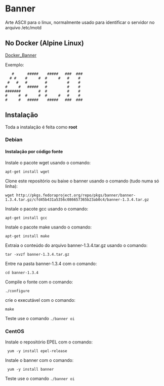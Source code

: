 # Banner
Arte ASCII para o linux, normalmente usado para identificar o servidor no arquivo /etc/motd

## No Docker (Alpine Linux)
[Docker_Banner](https://github.com/paulo-correia/Docker_Banner)

Exemplo:

```
   #      #####    #####   ###  ###  
  # #    #     #  #     #   #    #   
 #   #   #        #         #    #   
#     #   #####   #         #    #   
#######        #  #         #    #   
#     #  #     #  #     #   #    #   
#     #   #####    #####   ###  ###   
```

## Instalação
Toda a instalação é feita como **root**

### Debian
#### Instalação por código fonte

Instale o pacote wget usando o comando:

`apt-get install wget`

Clone este repositório ou baixe o banner usando o comando (tudo numa só linha):

`wget http://pkgs.fedoraproject.org/repo/pkgs/banner/banner-1.3.4.tar.gz/cfd45b431a5356c086657365b23ab0c4/banner-1.3.4.tar.gz`

Instale o pacote gcc usando o comando:

`apt-get install gcc`

Instale o pacote make usando o comando:

`apt-get install make`

Extraia o conteúdo do arquivo banner-1.3.4.tar.gz usando o comando:

`tar -xvzf banner-1.3.4.tar.gz`

Entre na pasta banner-1.3.4 com o comando:

`cd banner-1.3.4`

Compile o fonte com o comando:

`./configure`

crie o executável com o comando:

`make`

Teste use o comando `./banner oi`

### CentOS
Instale o repositório EPEL com o comando:

` yum -y install epel-release`

Instale o banner com o comando:

` yum -y install banner`
 
Teste use o comando `./banner oi`
